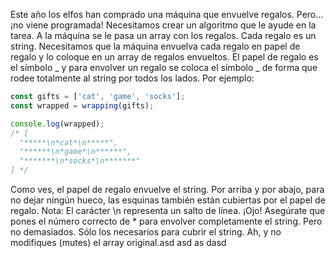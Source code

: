 Este año los elfos han comprado una máquina que envuelve regalos. Pero… ¡no viene programada! Necesitamos crear un algoritmo que le ayude en la tarea. A la máquina se le pasa un array con los regalos. Cada regalo es un string. Necesitamos que la máquina envuelva cada regalo en papel de regalo y lo coloque en un array de regalos envueltos. El papel de regalo es el símbolo _ y para envolver un regalo se coloca el símbolo _ de forma que rodee totalmente al string por todos los lados. Por ejemplo:

```js
const gifts = ['cat', 'game', 'socks'];
const wrapped = wrapping(gifts);

console.log(wrapped);
/* [
  "*****\n*cat*\n*****",
  "******\n*game*\n******",
  "*******\n*socks*\n*******"
] */
```

Como ves, el papel de regalo envuelve el string. Por arriba y por abajo, para no dejar ningún hueco, las esquinas también están cubiertas por el papel de regalo. Nota: El carácter \n representa un salto de línea. ¡Ojo! Asegúrate que pones el número correcto de \* para envolver completamente el string. Pero no demasiados. Sólo los necesarios para cubrir el string. Ah, y no modifiques (mutes) el array original.asd asd as dasd

